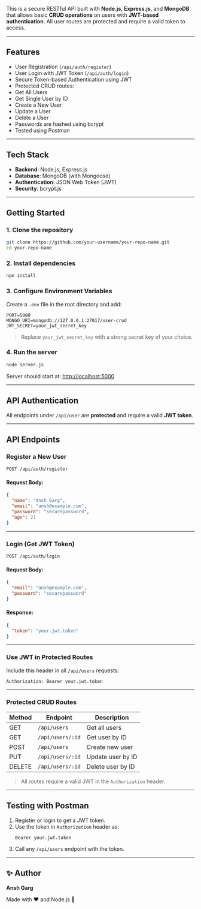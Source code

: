 This is a secure RESTful API built with **Node.js**, **Express.js**, and **MongoDB** that allows basic **CRUD operations** on users with **JWT-based authentication**. All user routes are protected and require a valid token to access.

---

## Features

- User Registration (`/api/auth/register`)
- User Login with JWT Token (`/api/auth/login`)
- Secure Token-based Authentication using JWT
- Protected CRUD routes:
- Get All Users
- Get Single User by ID
- Create a New User
- Update a User
- Delete a User
- Passwords are hashed using bcrypt
- Tested using Postman

---

## Tech Stack

- **Backend**: Node.js, Express.js
- **Database**: MongoDB (with Mongoose)
- **Authentication**: JSON Web Token (JWT)
- **Security**: bcrypt.js

---

## Getting Started

### 1. Clone the repository

```bash
git clone https://github.com/your-username/your-repo-name.git
cd your-repo-name
```

### 2. Install dependencies

```bash
npm install
```

### 3. Configure Environment Variables

Create a `.env` file in the root directory and add:

```env
PORT=5000
MONGO_URI=mongodb://127.0.0.1:27017/user-crud
JWT_SECRET=your_jwt_secret_key
```

> Replace `your_jwt_secret_key` with a strong secret key of your choice.

### 4. Run the server

```bash
node server.js
```

Server should start at: [http://localhost:5000](http://localhost:5000)

---

## API Authentication

All endpoints under `/api/user` are **protected** and require a valid **JWT token**.

---

## API Endpoints

### Register a New User

```
POST /api/auth/register
```

#### Request Body:

```json
{
  "name": "Ansh Garg",
  "email": "ansh@example.com",
  "password": "securepassword",
  "age": 21
}
```

---

### Login (Get JWT Token)

```
POST /api/auth/login
```

#### Request Body:

```json
{
  "email": "ansh@example.com",
  "password": "securepassword"
}
```

#### Response:

```json
{
  "token": "your.jwt.token"
}
```

---

### Use JWT in Protected Routes

Include this header in all `/api/users` requests:

```
Authorization: Bearer your.jwt.token
```

---

### Protected CRUD Routes

| Method | Endpoint         | Description       |
| ------ | ---------------- | ----------------- |
| GET    | `/api/users`     | Get all users     |
| GET    | `/api/users/:id` | Get user by ID    |
| POST   | `/api/users`     | Create new user   |
| PUT    | `/api/users/:id` | Update user by ID |
| DELETE | `/api/users/:id` | Delete user by ID |

> All routes require a valid JWT in the `Authorization` header.

---

## Testing with Postman

1. Register or login to get a JWT token.
2. Use the token in `Authorization` header as:
   ```
   Bearer your.jwt.token
   ```
3. Call any `/api/users` endpoint with the token.

---

## ✨ Author

**Ansh Garg**

Made with ❤️ and Node.js 🚀
